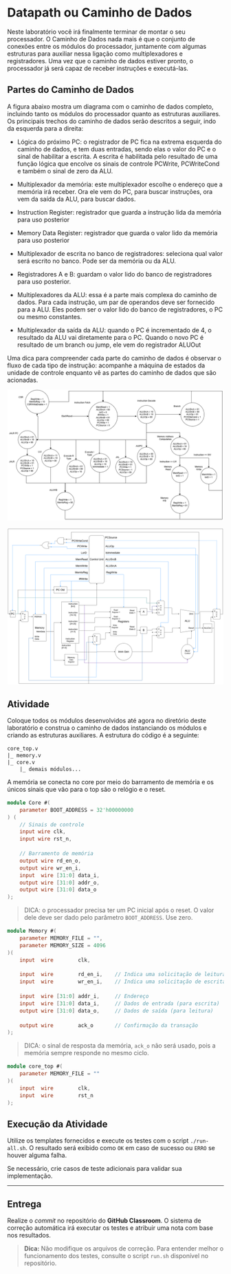 # Datapath ou Caminho de Dados

Neste laboratório você irá finalmente terminar de montar o seu processador. O Caminho de Dados nada mais é que o conjunto de conexões entre os módulos do processador, juntamente com algumas estruturas para auxiliar nessa ligação como multiplexadores e registradores. Uma vez que o caminho de dados estiver pronto, o processador já será capaz de receber instruções e executá-las.

## Partes do Caminho de Dados

A figura abaixo mostra um diagrama com o caminho de dados completo, incluindo tanto os módulos do processador quanto as estruturas auxiliares. Os principais trechos do caminho de dados serão descritos a seguir, indo da esquerda para a direita:

- Lógica do próximo PC: o registrador de PC fica na extrema esquerda do caminho de dados, e tem duas entradas, sendo elas o valor do PC e o sinal de habilitar a escrita. A escrita é habilitada pelo resultado de uma função lógica que encolve os sinais de controle PCWrite, PCWriteCond e também o sinal de zero da ALU.

- Multiplexador da memória: este multiplexador escolhe o endereço que a memória irá receber. Ora ele vem do PC, para buscar instruções, ora vem da saída da ALU, para buscar dados.

- Instruction Register: registrador que guarda a instrução lida da memória para uso posterior

- Memory Data Register: registrador que guarda o valor lido da memória para uso posterior

- Multiplexador de escrita no banco de registradores: seleciona qual valor será escrito no banco. Pode ser da memória ou da ALU.

- Registradores A e B: guardam o valor lido do banco de registradores para uso posterior.

- Multiplexadores da ALU: essa é a parte mais complexa do caminho de dados. Para cada instrução, um par de operandos deve ser fornecido para a ALU. Eles podem ser o valor lido do banco de registradores, o PC ou mesmo constantes.

- Multiplexador da saída da ALU: quando o PC é incrementado de 4, o resultado da ALU vai diretamente para o PC. Quando o novo PC é resultado de um branch ou jump, ele vem do registrador ALUOut

Uma dica para compreender cada parte do caminho de dados é observar o fluxo de cada tipo de instrução: acompanhe a máquina de estados da unidade de controle enquanto vê as partes do caminho de dados que são acionadas.

![state_diagram](img/state_diagram.png)

![circuit_diagram](img/circuit_diagram.png)

## Atividade

Coloque todos os módulos desenvolvidos até agora no diretório deste laboratório e construa o caminho de dados instanciando os módulos e criando as estruturas auxiliares. A estrutura do código é a seguinte:

```text
core_top.v
|_ memory.v
|_ core.v
    |_ demais módulos...
```

A memória se conecta no core por meio do barramento de memória e os únicos sinais que vão para o top são o relógio e o reset.

```verilog
module Core #(
    parameter BOOT_ADDRESS = 32'h00000000
) (
    // Sinais de controle
    input wire clk,
    input wire rst_n,

    // Barramento de memória
    output wire rd_en_o,
    output wire wr_en_i,
    input  wire [31:0] data_i,
    output wire [31:0] addr_o,
    output wire [31:0] data_o
);

```

> DICA: o processador precisa ter um PC inicial após o reset. O valor dele deve ser dado pelo parâmetro `BOOT_ADDRESS`. Use zero.

```verilog
module Memory #(
    parameter MEMORY_FILE = "",
    parameter MEMORY_SIZE = 4096
)(
    input  wire        clk,

    input  wire        rd_en_i,    // Indica uma solicitação de leitura
    input  wire        wr_en_i,    // Indica uma solicitação de escrita

    input  wire [31:0] addr_i,     // Endereço
    input  wire [31:0] data_i,     // Dados de entrada (para escrita)
    output wire [31:0] data_o,     // Dados de saída (para leitura)

    output wire        ack_o       // Confirmação da transação
);
```

> DICA: o sinal de resposta da memória, `ack_o` não será usado, pois a memória sempre responde no mesmo ciclo.

```verilog
module core_top #(
    parameter MEMORY_FILE = ""
)(
    input  wire        clk,
    input  wire        rst_n
);
```

## Execução da Atividade

Utilize os templates fornecidos e execute os testes com o script `./run-all.sh`. O resultado será exibido como `OK` em caso de sucesso ou `ERRO` se houver alguma falha.

Se necessário, crie casos de teste adicionais para validar sua implementação.

---

## Entrega

Realize o *commit* no repositório do **GitHub Classroom**. O sistema de correção automática irá executar os testes e atribuir uma nota com base nos resultados.

> **Dica:**
> Não modifique os arquivos de correção. Para entender melhor o funcionamento dos testes, consulte o script `run.sh` disponível no repositório.

